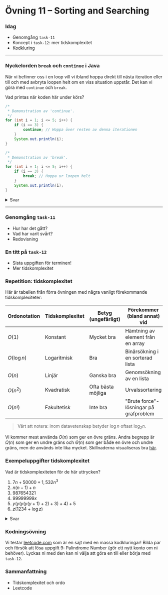 # **Övning 11 – Sorting and Searching**

### **Idag**
* Genomgång `task-11`
* Koncept i `task-12`: mer tidskomplexitet
* Kodkluring

---

### **Nyckelorden `break` och `continue` i Java**
När vi befinner oss i en loop vill vi ibland hoppa direkt till nästa iteration eller till och med avbryta loopen helt om en viss situation uppstår. Det kan vi göra med `continue` och `break`.

Vad printas när koden här under körs?

```java
/*
 * Demonstration av 'continue'.
 */
for (int i = 1; i <= 5; i++) {
    if (i == 3) {
        continue; // Hoppa över resten av denna iterationen
    }
    System.out.println(i); 
}

/*
 * Demonstration av 'break'.
 */
for (int i = 1; i <= 5; i++) {
    if (i == 3) {
        break; // Hoppa ur loopen helt
    }
    System.out.println(i);
}
```

<details>
<summary>Svar</summary>

I det första fallet med `continue` kommer koden att skriva ut:

```
1
2
4
5
```

Detta beror på att när `i` är 3, hoppar koden över resten av iterationen med `continue` och går direkt till nästa iteration.

I det andra fallet med `break` kommer koden att skriva ut:

```
1
2
```

Detta beror på att när `i` når 3, avslutas loopen helt med `break`, och inga ytterligare tal skrivs ut.
</details>

---

### **Genomgång `task-11`**
* Hur har det gått?
* Vad har varit svårt?
* Redovisning

### **En titt på `task-12`**
* Sista uppgiften för terminen!
* Mer tidskomplexitet

### **Repetition: tidskomplexitet**

Här är tabellen från förra övningen med några vanligt förekommande tidskomplexiteter:

| Ordonotation | Tidskomplexitet | Betyg (ungefärligt)          | Förekommer (bland annat) vid                 |
|--------------|-----------------|-----------------|-------------------------|
| $O(1)$      | Konstant        | Mycket bra      | Hämtning av element från en array |
| $O(\log n)$ | Logaritmisk     | Bra             | Binärsökning i en sorterad lista |
| $O(n)$      | Linjär          | Ganska bra      | Genomsökning av en lista |
| $O(n^2)$    | Kvadratisk      | Ofta bästa möjliga | Urvalssortering            |
| $O(n!)$     | Fakultetisk     | Inte bra        | "Brute force"-lösningar på grafproblem |

> Värt att notera: inom datavetenskap betyder $\log n$ oftast $\log_2 n$.

Vi kommer mest använda $O(n)$ som ger en övre gräns. Andra begrepp är $\Omega(n)$ som ger en undre gräns och $\Theta(n)$ som ger både en övre och undre gräns, men de
används inte lika mycket. Skillnaderna visualiseras bra [här](https://www.programiz.com/dsa/asymptotic-notations).

### **Exempeluppgifter tidskomplexitet**
Vad är tidskomplexiteten för de här uttrycken?
1. $7n + 50000 + 1,532n^3$
1. $n(n - 1) + n$
1. $987654321$
1. $99999999x$
1. $y(y(y(y(y + 1)+2)+3)+4)+5$
1. $z(1234 + \log z)$

<details>
<summary>Svar</summary>

1. $O(n^3)$
1. $O(n^2)$   
1. $O(1)$
1. $O(x)$
1. $O(y^5)$
1. $O(z \log z)$

</details>

### **Kodningsövning**

Vi testar [leetcode.com](https://leetcode.com/) som är en sajt med en massa kodkluringar! Bilda par och försök att lösa uppgift 9: Palindrome Number (gör ett nytt konto om
ni behöver). Lyckas ni med den kan ni välja att göra en till eller börja med `task-12`.

### **Sammanfattning**
* Tidskomplexitet och ordo
* Leetcode
